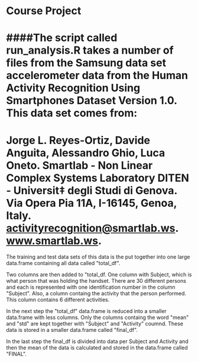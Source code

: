 Course Project
=============================
####The script called run_analysis.R takes a number of files from the Samsung data set accelerometer data from the  Human Activity Recognition Using Smartphones Dataset Version 1.0. This data set comes from:
==================================================================
Jorge L. Reyes-Ortiz, Davide Anguita, Alessandro Ghio, Luca Oneto.
Smartlab - Non Linear Complex Systems Laboratory
DITEN - Universit‡ degli Studi di Genova.
Via Opera Pia 11A, I-16145, Genoa, Italy.
activityrecognition@smartlab.ws.
www.smartlab.ws. 
==================================================================
The training and test data sets of this data is the put together into one large data.frame containing all data called "total_df".

Two columns are then added to "total_df. One column with Subject, which is what person that was holding the handset. There are 30 different persons and each is represented with one identification number in the column "Subject". Also, a column containg the activity that the person performed. This column contains 6 different activities.

In the next step the "total_df" data.frame is reduced into a smaller data.frame with less columns. Only the columns containg the word "mean" and "std" are kept together with "Subject" and "Activity" coumnd. These data is stored in a smaller data.frame called "final_df".

In the last step the final_df is divided into data per Subject and Activity and then the mean of the data is calculated and stored in the data.frame called "FINAL".




